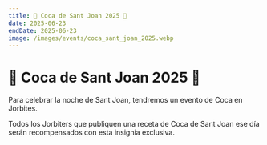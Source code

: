 ```yaml
---
title: 🥧 Coca de Sant Joan 2025 🥧
date: 2025-06-23
endDate: 2025-06-23
image: /images/events/coca_sant_joan_2025.webp
---
```


# 🥧 Coca de Sant Joan 2025 🥧

Para celebrar la noche de Sant Joan, tendremos un evento de Coca en Jorbites.

Todos los Jorbiters que publiquen una receta de Coca de Sant Joan ese día serán recompensados con esta insignia exclusiva.
